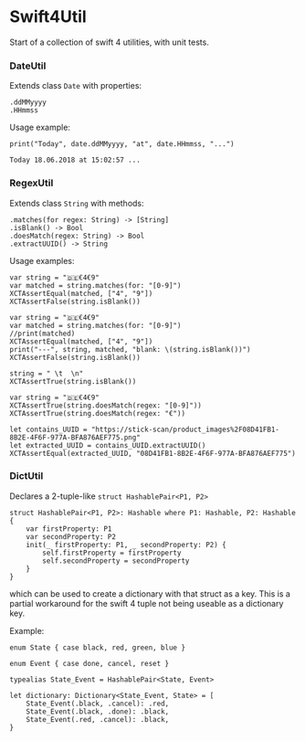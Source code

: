#  Swift4Util

Start of a collection of swift 4 utilities, with unit tests.

### DateUtil
Extends class ```Date``` with properties:
```
.ddMMyyyy
.HHmmss
```

Usage example:

```
print("Today", date.ddMMyyyy, "at", date.HHmmss, "...")

Today 18.06.2018 at 15:02:57 ...
```

### RegexUtil

Extends class ```String``` with methods:
```
.matches(for regex: String) -> [String]
.isBlank() -> Bool
.doesMatch(regex: String) -> Bool
.extractUUID() -> String
```

Usage examples:
```
var string = "🇩🇪€4€9"
var matched = string.matches(for: "[0-9]")
XCTAssertEqual(matched, ["4", "9"])
XCTAssertFalse(string.isBlank())
```
```
var string = "🇩🇪€4€9"
var matched = string.matches(for: "[0-9]")
//print(matched)
XCTAssertEqual(matched, ["4", "9"])
print("---", string, matched, "blank: \(string.isBlank())")
XCTAssertFalse(string.isBlank())
```
```
string = " \t  \n"
XCTAssertTrue(string.isBlank())
```
```
var string = "🇩🇪€4€9"
XCTAssertTrue(string.doesMatch(regex: "[0-9]"))
XCTAssertTrue(string.doesMatch(regex: "€"))
```
```
let contains_UUID = "https://stick-scan/product_images%2F08D41FB1-8B2E-4F6F-977A-BFA876AEF775.png"
let extracted_UUID = contains_UUID.extractUUID()
XCTAssertEqual(extracted_UUID, "08D41FB1-8B2E-4F6F-977A-BFA876AEF775")
```

### DictUtil

Declares a 2-tuple-like ```struct HashablePair<P1, P2>```
```
struct HashablePair<P1, P2>: Hashable where P1: Hashable, P2: Hashable {
    var firstProperty: P1
    var secondProperty: P2
    init(_ firstProperty: P1, _ secondProperty: P2) {
        self.firstProperty = firstProperty
        self.secondProperty = secondProperty
    }
}
```

which can be used to create a dictionary with that struct as a key. This is a partial workaround for the swift 4 tuple not being useable as a dictionary key.

Example:
```
enum State { case black, red, green, blue }

enum Event { case done, cancel, reset }

typealias State_Event = HashablePair<State, Event>

let dictionary: Dictionary<State_Event, State> = [
    State_Event(.black, .cancel): .red,
    State_Event(.black, .done): .black,
    State_Event(.red, .cancel): .black,
}
```
